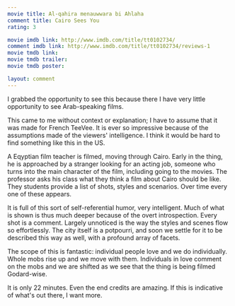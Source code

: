 ```yaml
---
movie title: Al-qahira menauwwara bi Ahlaha
comment title: Cairo Sees You
rating: 3

movie imdb link: http://www.imdb.com/title/tt0102734/
comment imdb link: http://www.imdb.com/title/tt0102734/reviews-1
movie tmdb link: 
movie tmdb trailer: 
movie tmdb poster: 

layout: comment
---
```


I grabbed the opportunity to see this because there I have very little opportunity to see Arab-speaking films.

This came to me without context or explanation; I have to assume that it was made for French TeeVee. It is ever so impressive because of the assumptions made of the viewers' intelligence. I think it would be hard to find something like this in the US.

A Eqyptian film teacher is filmed, moving through Cairo. Early in the thing, he is approached by a stranger looking for an acting job, someone who turns into the main character of the film, including going to the movies. The professor asks his class what they think a film about Cairo should be like. They students provide a list of shots, styles and scenarios. Over time every one of these appears. 

It is full of this sort of self-referential humor, very intelligent. Much of what is shown is thus much deeper because of the overt introspection. Every shot is a comment. Largely unnoticed is the way the styles and scenes flow so effortlessly. The city itself is a potpourri, and soon we settle for it to be described this way as well, with a profound array of facets. 

The scope of this is fantastic: individual people love and we do individually. Whole mobs rise up and we move with them. Individuals in love comment on the mobs and we are shifted as we see that the thing is being filmed Godard-wise.

It is only 22 minutes. Even the end credits are amazing. If this is indicative of what's out there, I want more.